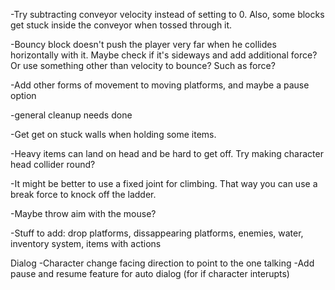 -Try subtracting conveyor velocity instead of setting to 0. Also, some blocks get stuck inside the conveyor when tossed through it.

-Bouncy block doesn't push the player very far when he collides horizontally with it. Maybe check if it's sideways and add additional force? Or use something other than velocity to bounce? Such as force?

-Add other forms of movement to moving platforms, and maybe a pause option

-general cleanup needs done

-Get get on stuck walls when holding some items.

-Heavy items can land on head and be hard to get off. Try making character head collider round?

-It might be better to use a fixed joint for climbing. That way you can use a break force to knock off the ladder.

-Maybe throw aim with the mouse?

-Stuff to add: drop platforms, dissappearing platforms, enemies, water, inventory system, items with actions

Dialog
-Character change facing direction to point to the one talking
-Add pause and resume feature for auto dialog (for if character interupts)